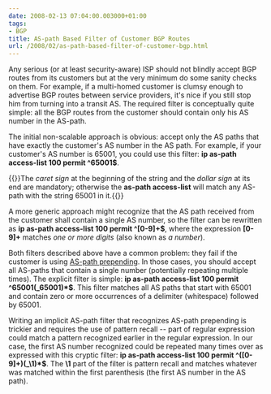 ```yaml
---
date: 2008-02-13 07:04:00.003000+01:00
tags:
- BGP
title: AS-path Based Filter of Customer BGP Routes
url: /2008/02/as-path-based-filter-of-customer-bgp.html
---
```

Any serious (or at least security-aware) ISP should not blindly accept BGP routes from its customers but at the very minimum do some sanity checks on them. For example, if a multi-homed customer is clumsy enough to advertise BGP routes between service providers, it's nice if you still stop him from turning into a transit AS. The required filter is conceptually quite simple: all the BGP routes from the customer should contain only his AS number in the AS-path.

The initial non-scalable approach is obvious: accept only the AS paths that have exactly the customer's AS number in the AS path. For example, if your customer's AS number is 65001, you could use this filter: **ip as-path access-list 100 permit \^65001\$**.
<!--more-->

{{<note>}}The *caret sign* at the beginning of the string and the *dollar sign* at its end are mandatory; otherwise the **as-path access-list** will match any AS-path with the string 65001 in it.{{</note>}}

A more generic approach might recognize that the AS path received from the customer shall contain a single AS number, so the filter can be rewritten as **ip as-path access-list 100 permit \^\[0-9\]+\$**, where the expression **\[0-9\]+** matches *one or more digits* (also known as *a number*).

Both filters described above have a common problem: they fail if the customer is using [AS-path prepending](/2008/02/bgp-essentials-as-path-prepending.html). In those cases, you should accept all AS-paths that contain a single number (potentially repeating multiple times). The explicit filter is simple: **ip as-path access-list 100 permit \^65001(\_65001)\*\$**. This filter matches all AS paths that start with 65001 and contain zero or more occurrences of a delimiter (whitespace) followed by 65001.

Writing an implicit AS-path filter that recognizes AS-path prepending is trickier and requires the use of pattern recall -- part of regular expression could match a pattern recognized earlier in the regular expression. In our case, the first AS number recognized could be repeated many times over as expressed with this cryptic filter: **ip as-path access-list 100 permit \^(\[0-9\]+)(\_\\1)\*\$**. The **\\1** part of the filter is pattern recall and matches whatever was matched within the first parenthesis (the first AS number in the AS path).
